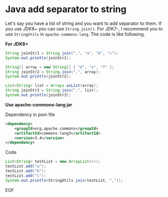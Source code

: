 # Java add separator to string
Let's say you have a list of string and you want to add separator to them. If you use JDK8+ you can use `String.join()`. 
For JDK7-, I recommend you to use `StringUtils` in `apache-commons-lang`. The code is like following.

**For JDK8+**
```java
String joinStr1 = String.join(",", "a", "b", "c");
System.out.println(joinStr1);

String[] array = new String[] { "d", "e", "f" };
String joinStr2 = String.join(",", array);
System.out.println(joinStr2);

List<String> list = Arrays.asList(array);
String joinStr3 = String.join(",", list);
System.out.println(joinStr3);
```

**Use apache-commons-lang jar**

Dependency in pom file
```xml
<dependency>
    <groupId>org.apache.commons</groupId>
    <artifactId>commons-lang3</artifactId>
    <version>3.4</version>
</dependency>
```
Code
```java
List<String> testList = new ArrayList<>();
testList.add("a");
testList.add("b");
testList.add("c");
System.out.println(StringUtils.join(testList, ","));
```

EOF
